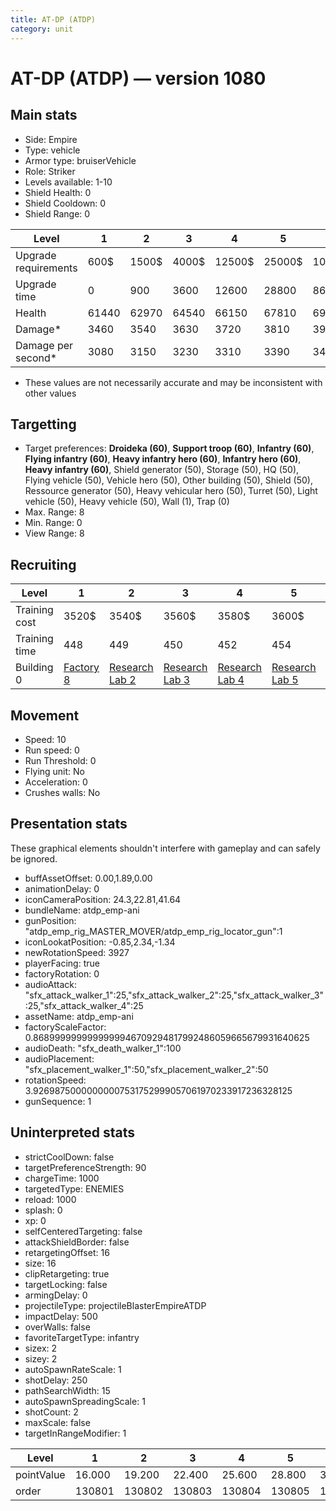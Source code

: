 ```yaml
---
title: AT-DP (ATDP)
category: unit
---
```


# AT-DP (ATDP) — version 1080

## Main stats

  * Side: Empire
  * Type: vehicle
  * Armor type: bruiserVehicle
  * Role: Striker
  * Levels available: 1-10
  * Shield Health: 0
  * Shield Cooldown: 0
  * Shield Range: 0

|Level               |1    |2    |3    |4     |5     |6      |7      |8      |9       |10      |
|--------------------|-----|-----|-----|------|------|-------|-------|-------|--------|--------|
|Upgrade requirements|600$ |1500$|4000$|12500$|25000$|100000$|160000$|320000$|1000000$|1750000$|
|Upgrade time        |0    |900  |3600 |12600 |28800 |86400  |172800 |302400 |432000  |691200  |
|Health              |61440|62970|64540|66150 |67810 |69510  |71260  |73060  |74900   |76800   |
|Damage*             |3460 |3540 |3630 |3720  |3810  |3910   |4010   |4110   |4210    |4320    |
|Damage per second*  |3080 |3150 |3230 |3310  |3390  |3480   |3560   |3650   |3740    |3840    |

* These values are not necessarily accurate and may be inconsistent with other values

## Targetting

  * Target preferences: **Droideka (60)**, **Support troop (60)**, **Infantry (60)**, **Flying infantry (60)**, **Heavy infantry hero (60)**, **Infantry hero (60)**, **Heavy infantry (60)**, Shield generator (50), Storage (50), HQ (50), Flying vehicle (50), Vehicle hero (50), Other building (50), Shield (50), Ressource generator (50), Heavy vehicular hero (50), Turret (50), Light vehicle (50), Heavy vehicle (50), Wall (1), Trap (0)
  * Max. Range: 8
  * Min. Range: 0
  * View Range: 8

## Recruiting

|Level        |1                              |2                                      |3                                      |4                                      |5                                      |6                                      |7                                      |8                                      |9                                      |10                                      |
|-------------|-------------------------------|---------------------------------------|---------------------------------------|---------------------------------------|---------------------------------------|---------------------------------------|---------------------------------------|---------------------------------------|---------------------------------------|----------------------------------------|
|Training cost|3520$                          |3540$                                  |3560$                                  |3580$                                  |3600$                                  |3620$                                  |3640$                                  |3660$                                  |3696$                                  |4048$                                   |
|Training time|448                            |449                                    |450                                    |452                                    |454                                    |456                                    |458                                    |460                                    |464                                    |480                                     |
|Building 0   |[Factory 8](empireFactory.html)|[Research Lab 2](empireOffenseLab.html)|[Research Lab 3](empireOffenseLab.html)|[Research Lab 4](empireOffenseLab.html)|[Research Lab 5](empireOffenseLab.html)|[Research Lab 6](empireOffenseLab.html)|[Research Lab 7](empireOffenseLab.html)|[Research Lab 8](empireOffenseLab.html)|[Research Lab 9](empireOffenseLab.html)|[Research Lab 10](empireOffenseLab.html)|

## Movement

  * Speed: 10
  * Run speed: 0
  * Run Threshold: 0
  * Flying unit: No
  * Acceleration: 0
  * Crushes walls: No

## Presentation stats

These graphical elements shouldn't interfere with gameplay and can safely be ignored.

  * buffAssetOffset: 0.00,1.89,0.00
  * animationDelay: 0
  * iconCameraPosition: 24.3,22.81,41.64
  * bundleName: atdp_emp-ani
  * gunPosition: "atdp_emp_rig_MASTER_MOVER/atdp_emp_rig_locator_gun":1
  * iconLookatPosition: -0.85,2.34,-1.34
  * newRotationSpeed: 3927
  * playerFacing: true
  * factoryRotation: 0
  * audioAttack: "sfx_attack_walker_1":25,"sfx_attack_walker_2":25,"sfx_attack_walker_3":25,"sfx_attack_walker_4":25
  * assetName: atdp_emp-ani
  * factoryScaleFactor: 0.8689999999999999946709294817992486059665679931640625
  * audioDeath: "sfx_death_walker_1":100
  * audioPlacement: "sfx_placement_walker_1":50,"sfx_placement_walker_2":50
  * rotationSpeed: 3.92698750000000007531752999057061970233917236328125
  * gunSequence: 1

## Uninterpreted stats

  * strictCoolDown: false
  * targetPreferenceStrength: 90
  * chargeTime: 1000
  * targetedType: ENEMIES
  * reload: 1000
  * splash: 0
  * xp: 0
  * selfCenteredTargeting: false
  * attackShieldBorder: false
  * retargetingOffset: 16
  * size: 16
  * clipRetargeting: true
  * targetLocking: false
  * armingDelay: 0
  * projectileType: projectileBlasterEmpireATDP
  * impactDelay: 500
  * overWalls: false
  * favoriteTargetType: infantry
  * sizex: 2
  * sizey: 2
  * autoSpawnRateScale: 1
  * shotDelay: 250
  * pathSearchWidth: 15
  * autoSpawnSpreadingScale: 1
  * shotCount: 2
  * maxScale: false
  * targetInRangeModifier: 1

|Level     |1     |2     |3     |4     |5     |6     |7     |8     |9     |10    |
|----------|------|------|------|------|------|------|------|------|------|------|
|pointValue|16.000|19.200|22.400|25.600|28.800|32.000|35.200|38.400|41.600|48.000|
|order     |130801|130802|130803|130804|130805|130806|130807|130808|130809|130810|

